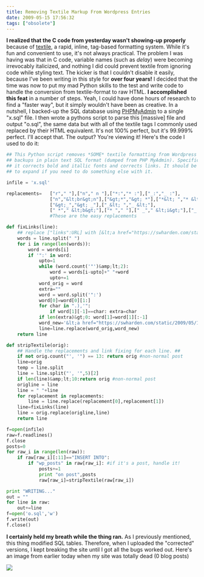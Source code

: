 ```yaml
---
title: Removing Textile Markup From Wordpress Entries
date: 2009-05-15 17:56:32
tags: ["obsolete"]
---
```




__I realized that the C code from yesterday wasn't showing-up properly__ because of [textile](http://wordpress.org/tags/textile), a rapid, inline, tag-based formatting system.  While it's fun and convenient to use, it's not always practical.  The problem I was having was that in C code, variable names (such as _delay_) were becoming irrevocably italicized, and nothing I did could prevent textile from ignoring code while styling text.  The kicker is that I couldn't disable it easily, because I've been writing in this style for __over four years!__  I decided that the time was now to put my mad Python skills to the test and write code to handle the conversion from textile-format to raw HTML.
__I accomplished this feat__ in a number of steps.  Yeah, I could have done hours of research to find a "faster way", but it simply wouldn't have been as creative.  In a nutshell, I backed-up the SQL database using [PHPMyAdmin](http://en.wikipedia.org/wiki/PhpMyAdmin) to a single "x.sql" file.  I then wrote a pythons script to parse this [massive] file and output "o.sql", the same data but with all of the textile tags I commonly used replaced by their HTML equivalent.  It's not 100% perfect, but it's 99.999% perfect.  I'll accept that.  The output?  You're viewing it!  Here's the code I used to do it:

```python
## This Python script removes *SOME* textile formatting from Wordpress
## backups in plain text SQL format (dumped from PHP MyAdmin). Specifically,
## it corrects bold and itallic fonts and corrects links. It should be easy
## to expand if you need to do something else with it.

infile = 'x.sql'

replacements=   ["r"," "],["n"," n "],["*:","* :"],["_:","_ :"],
                ["n","&lt;br&gt;n"],["&gt;*","&gt; *"],["*&lt; ","* &lt;"],
                ["&gt;_","&gt; _"],["_&lt; ","_ &lt;"],
                [" *"," &lt;b&gt;"],["* "," "],[" _"," &lt;i&gt;"],["_ ","&lt;/i&gt; "]
                #These are the easy replacements

def fixLinks(line):
    ## replace ["links":URL] with [&lt;a href="https://swharden.com/static/2009/05/15/URL"&gt;links&lt;/a&gt;]. ##
    words = line.split(" ")
    for i in range(len(words)):
        word = words[i]
        if '":' in word:
            upto=1
            while (word.count('"')&amp;lt;2):
                word = words[i-upto]+" "+word
                upto+=1
            word_orig = word
            extra=""
            word = word.split('":')
            word[0]=word[0][1:]
            for char in ".),'":
                if word[1][-1]==char: extra=char
            if len(extra)&gt;0: word[1]=word[1][:-1]
            word_new='&lt;a href="https://swharden.com/static/2009/05/15/%s"&gt;%s&lt;/a&gt;'%(word[1],word[0])+extra
            line=line.replace(word_orig,word_new)
    return line

def stripTextile(orig):
    ## Handle the replacements and link fixing for each line. ##
    if not orig.count("', '") == 13: return orig #non-normal post
    line=orig
    temp = line.split
    line = line.split("', '",5)[2]
    if len(line)&amp;lt;10:return orig #non-normal post
    origline = line
    line = " "+line
    for replacement in replacements:
        line = line.replace(replacement[0],replacement[1])
    line=fixLinks(line)
    line = orig.replace(origline,line)
    return line

f=open(infile)
raw=f.readlines()
f.close
posts=0
for raw_i in range(len(raw)):
    if raw[raw_i][:11]=="INSERT INTO":
        if "wp_posts" in raw[raw_i]: #if it's a post, handle it!
            posts+=1
            print "on post",posts
            raw[raw_i]=stripTextile(raw[raw_i])

print "WRITING..."
out = ""
for line in raw:
    out+=line
f=open('o.sql','w')
f.write(out)
f.close()

```

__I certainly held my breath while the thing ran.__  As I previously mentioned, this thing modified SQL tables.  Therefore, when I uploaded the "corrected" versions, I kept breaking the site until  I got all the bugs worked out.  Here's an image from earlier today when my site was totally dead (0 blog posts)

<div class="text-center img-border">

![](https://swharden.com/static/2009/05/15/hostingwork.jpg)

</div>